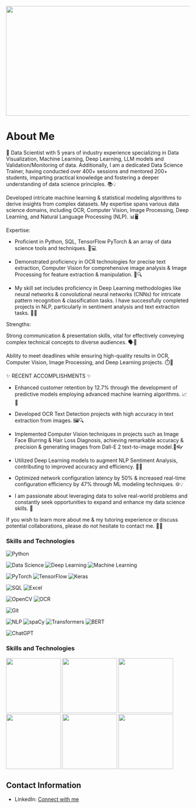 <div align="center">
  <img src="https://media.giphy.com/media/dWesBcTLavkZuG35MI/giphy.gif" width="600" height="300"/>
</div>

<div align="center">
  <img src="https://komarev.com/ghpvc/?username=Kevin1899&style=flat-square&color=blue" alt=""/>
</div>

# About Me

🚀 Data Scientist with 5 years of industry experience specializing in Data Visualization, Machine Learning, Deep Learning, LLM models and Validation/Monitoring of data. Additionally, I am a dedicated Data Science Trainer, having conducted over 400+ sessions and mentored 200+ students, imparting practical knowledge and fostering a deeper understanding of data science principles. 📚💡

Developed intricate machine learning & statistical modeling algorithms to derive insights from complex datasets. My expertise spans various data science domains, including OCR, Computer Vision, Image Processing, Deep Learning, and Natural Language Processing (NLP). 📊🖥️

Expertise:

- Proficient in Python, SQL, TensorFlow PyTorch & an array of data science tools and techniques. 🐍💻

- Demonstrated proficiency in OCR technologies for precise text extraction, Computer Vision for comprehensive image analysis & Image Processing for feature extraction & manipulation. 📸🔍

- My skill set includes proficiency in Deep Learning methodologies like neural networks & convolutional neural networks (CNNs) for intricate pattern recognition & classification tasks. I have successfully completed projects in NLP, particularly in sentiment analysis and text extraction tasks. 🤖✨

Strengths:

Strong communication & presentation skills, vital for effectively conveying complex technical concepts to diverse audiences. 🗣️💬

Ability to meet deadlines while ensuring high-quality results in OCR, Computer Vision, Image Processing, and Deep Learning projects. ⏱️🎯


✨ RECENT ACCOMPLISHMENTS ✨

- Enhanced customer retention by 12.7% through the development of predictive models employing advanced machine learning algorithms. 📈🔮

- Developed OCR Text Detection projects with high accuracy in text extraction from images. 🖼️🔍

- Implemented Computer Vision techniques in projects such as Image Face Blurring & Hair Loss Diagnosis, achieving remarkable accuracy & precision & generating images from Dall-E 2 text-to-image model.👤👓

- Utilized Deep Learning models to augment NLP Sentiment Analysis, contributing to improved accuracy and efficiency. 📝🤗

- Optimized network configuration latency by 50% & increased real-time configuration efficiency by 47% through ML modeling techniques. 🌐💡

- I am passionate about leveraging data to solve real-world problems and constantly seek opportunities to expand and enhance my data science skills. 🌟

If you wish to learn more about me & my tutoring experience or discuss potential collaborations, please do not hesitate to contact me. 📩✨
<!-- Skills and Technologies -->
### Skills and Technologies
![Python](https://img.shields.io/badge/Python-blue)

![Data Science](https://img.shields.io/badge/Data%20Science-brightgreen)
![Deep Learning](https://img.shields.io/badge/Deep%20Learning-yellow)
![Machine Learning](https://img.shields.io/badge/Machine%20Learning-purple)

![PyTorch](https://img.shields.io/badge/PyTorch-white)
![TensorFlow](https://img.shields.io/badge/TensorFlow-pink)
![Keras](https://img.shields.io/badge/Keras-darkgreen)

![SQL](https://img.shields.io/badge/SQL-lightblue)
![Excel](https://img.shields.io/badge/Excel-green)

![OpenCV](https://img.shields.io/badge/OpenCV-lightgrey)
![OCR](https://img.shields.io/badge/OCR-purple)

![Git](https://img.shields.io/badge/Git-brown)

![NLP](https://img.shields.io/badge/NLP-lightblue)
![spaCy](https://img.shields.io/badge/spaCy-orange)
![Transformers](https://img.shields.io/badge/Transformers-black)
![BERT](https://img.shields.io/badge/BERT-red)

![ChatGPT](https://img.shields.io/badge/ChatGPT-darkblue)


<!-- Skills and Technologies -->



<!-- Skills and Technologies with Logos (Resized) -->
### Skills and Technologies

<img src="https://upload.wikimedia.org/wikipedia/commons/c/c3/Python-logo-notext.svg" width="150" height="150" /> <!-- Python Logo -->
<img src="https://upload.wikimedia.org/wikipedia/commons/1/10/PyTorch_logo_icon.svg" width="150" height="150" /> <!-- PyTorch Logo -->
<img src="https://upload.wikimedia.org/wikipedia/commons/1/11/TensorFlowLogo.svg" width="150" height="150" /> <!-- TensorFlow Logo -->
<img src="https://upload.wikimedia.org/wikipedia/commons/0/01/Created_with_Matplotlib-logo.svg" width="150" height="150" /> <!-- Matplotlib Logo -->
<img src="https://upload.wikimedia.org/wikipedia/commons/3/32/OpenCV_Logo_with_text_svg_version.svg" width="150" height="150" /> <!-- OpenCV Logo -->
<img src="https://upload.wikimedia.org/wikipedia/commons/8/88/SpaCy_logo.svg" width="150" height="150" /> <!-- spaCy Logo -->


## Contact Information

- LinkedIn: [Connect with me](your_linkedin_profile_url)

